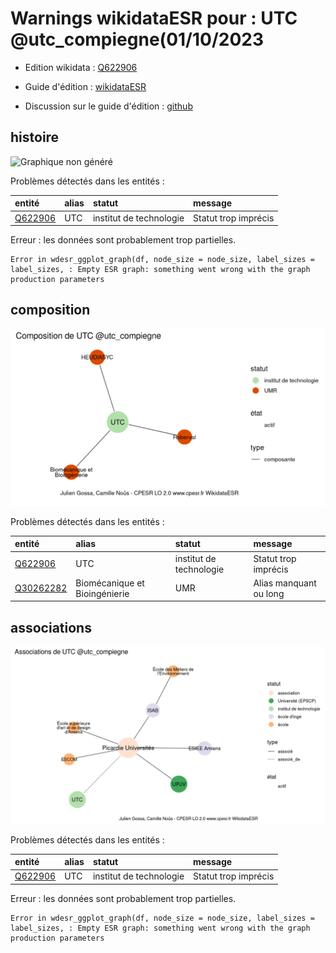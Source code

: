 Warnings wikidataESR pour : UTC @utc_compiegne(01/10/2023
================

- Edition wikidata : [Q622906](https://www.wikidata.org/wiki/Q622906)
- Guide d'édition : [wikidataESR](https://github.com/cpesr/wikidataESR/)

- Discussion sur le guide d'édition : [github](https://github.com/cpesr/wikidataESR/issues)



## histoire 

![Graphique non généré](Q622906-histoire.png) 

Problèmes détectés dans les entités :

|entité                                           |alias |statut                  |message              |
|:------------------------------------------------|:-----|:-----------------------|:--------------------|
|[Q622906](https://www.wikidata.org/wiki/Q622906) |UTC   |institut de technologie |Statut trop imprécis |

 


Erreur : les données sont probablement trop partielles.
```
Error in wdesr_ggplot_graph(df, node_size = node_size, label_sizes = label_sizes, : Empty ESR graph: something went wrong with the graph production parameters

``` 



## composition 

![Graphique non généré](Q622906-composition.png) 

Problèmes détectés dans les entités :

|entité                                               |alias                         |statut                  |message                |
|:----------------------------------------------------|:-----------------------------|:-----------------------|:----------------------|
|[Q622906](https://www.wikidata.org/wiki/Q622906)     |UTC                           |institut de technologie |Statut trop imprécis   |
|[Q30262282](https://www.wikidata.org/wiki/Q30262282) |Biomécanique et Bioingénierie |UMR                     |Alias manquant ou long |

 



## associations 

![Graphique non généré](Q622906-associations.png) 

Problèmes détectés dans les entités :

|entité                                           |alias |statut                  |message              |
|:------------------------------------------------|:-----|:-----------------------|:--------------------|
|[Q622906](https://www.wikidata.org/wiki/Q622906) |UTC   |institut de technologie |Statut trop imprécis |

 


Erreur : les données sont probablement trop partielles.
```
Error in wdesr_ggplot_graph(df, node_size = node_size, label_sizes = label_sizes, : Empty ESR graph: something went wrong with the graph production parameters

``` 

